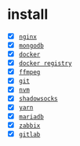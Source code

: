 # install

- [x] [`nginx`](https://github.com/hom/install/blob/master/src/nginx.md)
- [x] [`mongodb`](https://github.com/hom/install/blob/master/src/mongodb.md)
- [x] [`docker`](https://github.com/hom/install/blob/master/src/docker.md)
- [x] [`docker registry`](https://github.com/hom/install/blob/master/src/docker-registry.md)
- [x] [`ffmpeg`](https://github.com/hom/install/blob/master/src/ffmpeg.md)
- [x] [`git`](https://github.com/hom/install/blob/master/src/git.md)
- [x] [`nvm`](https://github.com/hom/install/blob/master/src/nvm.md)
- [x] [`shadowsocks`](https://github.com/hom/install/blob/master/src/shadowsocks.md)
- [x] [`yarn`](https://github.com/hom/install/blob/master/src/yarn.md)
- [x] [`mariadb`](https://github.com/hom/install/blob/master/src/mariadb.md)
- [x] [`zabbix`](https://github.com/hom/install/blob/master/src/zabbix.md)
- [x] [`gitlab`](https://github.com/hom/install/blob/master/src/gitlab.md)
